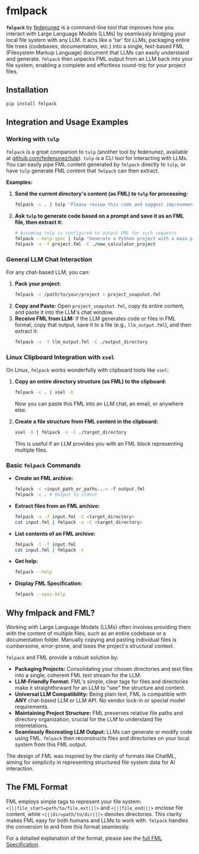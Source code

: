 # fmlpack

**`fmlpack`** by [fedenunez](https://github.com/fedenunez) is a command-line tool that improves how you interact with Large Language Models (LLMs) by seamlessly bridging your local file system with any LLM. It acts like a 'tar' for LLMs, packaging entire file trees (codebases, documentation, etc.) into a single, text-based FML (Filesystem Markup Language) document that LLMs can easily understand and generate. `fmlpack` then unpacks FML output from an LLM back into your file system, enabling a complete and effortless round-trip for your project files.

## Installation

```bash
pip install fmlpack
```

## Integration and Usage Examples

### Working with `tulp`

`fmlpack` is a great companion to `tulp` (another tool by fedenunez, available at [github.com/fedenunez/tulp](https://github.com/fedenunez/tulp)). `tulp` is a CLI tool for interacting with LLMs. You can easily pipe FML content generated by `fmlpack` directly to `tulp`, or have `tulp` generate FML content that `fmlpack` can then extract.

**Examples:**

1.  **Send the current directory's content (as FML) to `tulp` for processing:**
    ```bash
    fmlpack -c . | tulp "Please review this code and suggest improvements:"
    ```

2.  **Ask `tulp` to generate code based on a prompt and save it as an FML file, then extract it:**
    ```bash
    # Assuming tulp is configured to output FML for such requests
    fmlpack --help-spec | tulp "Generate a Python project with a main.py and utils.py for a simple calculator, writing the code to the output in FML format" > project.fml
    fmlpack -x -f project.fml -C ./new_calculator_project
    ```

### General LLM Chat Interaction

For any chat-based LLM, you can:

1.  **Pack your project:**
    ```bash
    fmlpack -c /path/to/your/project > project_snapshot.fml
    ```
2.  **Copy and Paste:** Open `project_snapshot.fml`, copy its entire content, and paste it into the LLM's chat window.
3.  **Receive FML from LLM:** If the LLM generates code or files in FML format, copy that output, save it to a file (e.g., `llm_output.fml`), and then extract it:
    ```bash
    fmlpack -x -f llm_output.fml -C ./output_directory
    ```

### Linux Clipboard Integration with `xsel`

On Linux, `fmlpack` works wonderfully with clipboard tools like `xsel`:

1.  **Copy an entire directory structure (as FML) to the clipboard:**
    ```bash
    fmlpack -c . | xsel -b
    ```
    Now you can paste this FML into an LLM chat, an email, or anywhere else.

2.  **Create a file structure from FML content in the clipboard:**
    ```bash
    xsel -b | fmlpack -x -C ./target_directory
    ```
    This is useful if an LLM provides you with an FML block representing multiple files.

### Basic `fmlpack` Commands

*   **Create an FML archive:**
    ```bash
    fmlpack -c <input_path_or_paths...> -f output.fml
    fmlpack -c . # Output to stdout
    ```
*   **Extract files from an FML archive:**
    ```bash
    fmlpack -x -f input.fml -C <target_directory>
    cat input.fml | fmlpack -x -C <target_directory>
    ```
*   **List contents of an FML archive:**
    ```bash
    fmlpack -t -f input.fml
    cat input.fml | fmlpack -t
    ```
*   **Get help:**
    ```bash
    fmlpack --help
    ```
*   **Display FML Specification:**
    ```bash
    fmlpack --spec-help
    ```

## Why fmlpack and FML?

Working with Large Language Models (LLMs) often involves providing them with the content of multiple files, such as an entire codebase or a documentation folder. Manually copying and pasting individual files is cumbersome, error-prone, and loses the project's structural context.

`fmlpack` and FML provide a robust solution by:

*   **Packaging Projects:** Consolidating your chosen directories and text files into a single, coherent FML text stream for the LLM.
*   **LLM-Friendly Format:** FML's simple, clear tags for files and directories make it straightforward for an LLM to "see" the structure and content.
*   **Universal LLM Compatibility:** Being plain text, FML is compatible with **ANY** chat-based LLM or LLM API. No vendor lock-in or special model requirements.
*   **Maintaining Project Structure:** FML preserves relative file paths and directory organization, crucial for the LLM to understand file interrelations.
*   **Seamlessly Recreating LLM Output:** LLMs can generate or modify code using FML. `fmlpack` then reconstructs files and directories on your local system from this FML output.

The design of FML was inspired by the clarity of formats like ChatML, aiming for simplicity in representing structured file system data for AI interaction.

## The FML Format

FML employs simple tags to represent your file system: `<|||file_start=path/to/file.ext|||>` and `<|||file_end|||>` enclose file content, while `<|||dir=path/to/dir|||>` denotes directories. This clarity makes FML easy for both humans and LLMs to work with. `fmlpack` handles the conversion to and from this format seamlessly.

For a detailed explanation of the format, please see the [full FML Specification](fml-spec.md).
